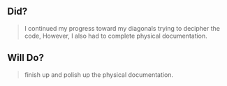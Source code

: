 ## Did?
> I continued my progress toward my diagonals trying to decipher the code, However, I also had to complete physical documentation.
## Will Do?
> finish up and polish up the physical documentation.
